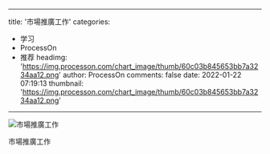 
---
title: '市場推廣工作'
categories: 
 - 学习
 - ProcessOn
 - 推荐
headimg: 'https://img.processon.com/chart_image/thumb/60c03b845653bb7a3234aa12.png'
author: ProcessOn
comments: false
date: 2022-01-22 07:19:13
thumbnail: 'https://img.processon.com/chart_image/thumb/60c03b845653bb7a3234aa12.png'
---

<div>   
<img class="thumb" alt="市場推廣工作" src="https://img.processon.com/chart_image/thumb/60c03b845653bb7a3234aa12.png" referrerpolicy="no-referrer">
<p>市場推廣工作</p>  
</div>
            